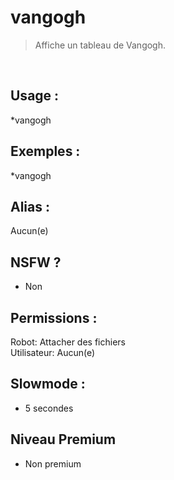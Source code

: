 # vangogh

> Affiche un tableau de Vangogh.

<br>

## Usage :

*vangogh

## Exemples :

*vangogh

## Alias :

Aucun(e)

## NSFW ?

- Non

## Permissions :

Robot: Attacher des fichiers
<br>
Utilisateur: Aucun(e)

## Slowmode :

- 5 secondes

## Niveau Premium

- Non premium